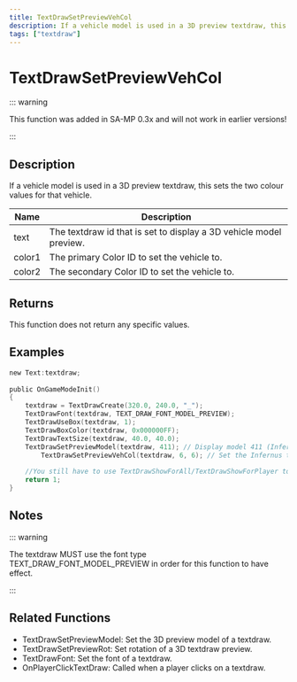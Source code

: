 ```yaml
---
title: TextDrawSetPreviewVehCol
description: If a vehicle model is used in a 3D preview textdraw, this sets the two colour values for that vehicle.
tags: ["textdraw"]
---
```


# TextDrawSetPreviewVehCol

::: warning

This function was added in SA-MP 0.3x and will not work in earlier versions!

:::

## Description

If a vehicle model is used in a 3D preview textdraw, this sets the two colour values for that vehicle.

| Name   | Description                                                        |
| ------ | ------------------------------------------------------------------ |
| text   | The textdraw id that is set to display a 3D vehicle model preview. |
| color1 | The primary Color ID to set the vehicle to.                        |
| color2 | The secondary Color ID to set the vehicle to.                      |

## Returns

This function does not return any specific values.

## Examples

```c
new Text:textdraw;
 
public OnGameModeInit()
{
	textdraw = TextDrawCreate(320.0, 240.0, "_");
	TextDrawFont(textdraw, TEXT_DRAW_FONT_MODEL_PREVIEW);
	TextDrawUseBox(textdraw, 1);
	TextDrawBoxColor(textdraw, 0x000000FF);
	TextDrawTextSize(textdraw, 40.0, 40.0);
	TextDrawSetPreviewModel(textdraw, 411); // Display model 411 (Infernus)
        TextDrawSetPreviewVehCol(textdraw, 6, 6); // Set the Infernus to have colour 6 (Yellow)
 
	//You still have to use TextDrawShowForAll/TextDrawShowForPlayer to make the textdraw visible.
	return 1;
}
```

## Notes

::: warning

The textdraw MUST use the font type TEXT_DRAW_FONT_MODEL_PREVIEW in order for this function to have effect.

:::

## Related Functions

- TextDrawSetPreviewModel: Set the 3D preview model of a textdraw.
- TextDrawSetPreviewRot: Set rotation of a 3D textdraw preview.
- TextDrawFont: Set the font of a textdraw.
- OnPlayerClickTextDraw: Called when a player clicks on a textdraw.
